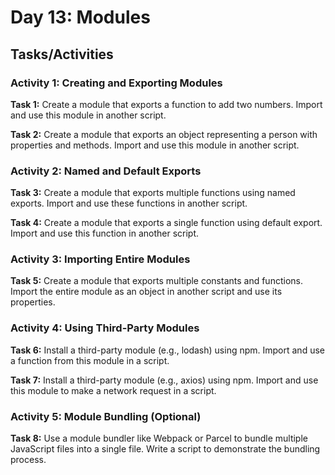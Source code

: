 # Day 13: Modules

## Tasks/Activities

### Activity 1: Creating and Exporting Modules

**Task 1:** Create a module that exports a function to add two numbers. Import and use this module in another script.

**Task 2:** Create a module that exports an object representing a person with properties and methods. Import and use this module in another script.

### Activity 2: Named and Default Exports

**Task 3:** Create a module that exports multiple functions using named exports. Import and use these functions in another script.

**Task 4:** Create a module that exports a single function using default export. Import and use this function in another script.

### Activity 3: Importing Entire Modules

**Task 5:** Create a module that exports multiple constants and functions. Import the entire module as an object in another script and use its properties.

### Activity 4: Using Third-Party Modules

**Task 6:** Install a third-party module (e.g., lodash) using npm. Import and use a function from this module in a script.

**Task 7:** Install a third-party module (e.g., axios) using npm. Import and use this module to make a network request in a script.

### Activity 5: Module Bundling (Optional)

**Task 8:** Use a module bundler like Webpack or Parcel to bundle multiple JavaScript files into a single file. Write a script to demonstrate the bundling process.

